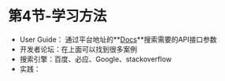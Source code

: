 # 第4节-学习方法

- User Guide： 通过平台地址的**[Docs](https://code.earthengine.google.com/)**搜索需要的API接口参数
- 开发者论坛：在上面可以找到很多案例
- 搜索引擎：百度、必应、Google、stackoverflow
- 实践：
